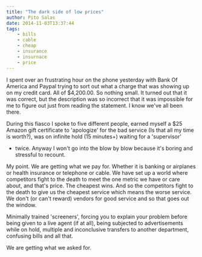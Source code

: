 ```yaml
---
title: "The dark side of low prices"
author: Pito Salas
date: 2014-11-03T13:37:44
tags:
    - bills
    - cable
    - cheap
    - insurance
    - insurnace
    - price
---
```




I spent over an frustrating hour on the phone yesterday with Bank Of America
and Paypal trying to sort out what a charge that was showing up on my credit
card. All of $4,200.00. So nothing small. It turned out that it was correct,
but the description was so incorrect that it was impossible for me to figure
out just from reading the statement. I know we've all been there.

During this fiasco I spoke to five different people, earned myself a $25
Amazon gift certificate to 'apologize' for the bad service (Is that all my
time is worth?), was on infinite hold (15 minutes+) waiting for a 'supervisor'
- twice. Anyway I won't go into the blow by blow because it's boring and
stressful to recount.

My point. We are getting what we pay for. Whether it is banking or airplanes
or health insurance or telephone or cable. We have set up a world where
competitors fight to the death to meet the one metric we have or care about,
and that's price. The cheapest wins. And so the competitors fight to the death
to give us the cheapest service which means the worse service. We don't (or
can't reward) vendors for good service and so that goes out the window.

Minimally trained 'screeners', forcing you to explain your problem before
being given to a live agent (if at all), being subjected to advertisements
while on hold, multiple and inconclusive transfers to another department,
confusing bills and all that.

We are getting what we asked for.


